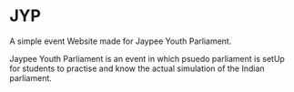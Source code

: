 # JYP
A simple event Website made for Jaypee Youth Parliament.

Jaypee Youth Parliament is an event in which psuedo parliament is setUp for students to practise and know 
the actual simulation of the Indian parliament.
